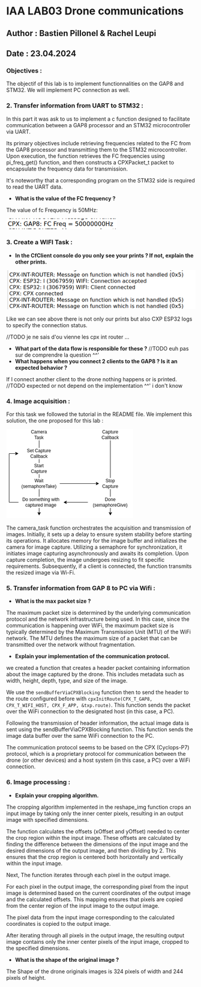 # IAA LAB03 Drone communications
## Author : Bastien Pillonel & Rachel Leupi
## Date : 23.04.2024

### Objectives :
The objectif of this lab is to implement functionnalities on the GAP8 and STM32. We will implement PC connection as well.

### 2. Transfer information from UART to STM32 :
In this part it was ask to us to implement a c function designed to facilitate communication between a GAP8 processor and an STM32 microcontroller via UART. 

Its primary objectives include retrieving frequencies related to the FC from the GAP8 processor and transmitting them to the STM32 microcontroller. Upon execution, the function retrieves the FC frequencies using pi_freq_get() function, and then constructs a CPXPacket_t packet to encapsulate the frequency data for transmission. 

It's noteworthy that a corresponding program on the STM32 side is required to read the UART data.

- **What is the value of the FC frequency ?**

The value of fc Frequency is 50MHz:

![](./picture/Screenshot_2024-04-23_14-26-20.png)

### 3. Create a WIFI Task :

- **In the CfClient console do you only see your prints ? If not, explain the other prints.**

![](./picture/Screenshot_2024-04-30_17-55-03.png)

Like we can see above there is not only our prints but also CXP ESP32 logs to specify the connection status.

//TODO je ne sais d'ou vienne les cpx int router ...

- **What part of the data flow is responsible for these ?**
//TODO euh pas sur de comprendre la question ^^'
- **What happens when you connect 2 clients to the GAP8 ? Is it an expected behavior ?**

If I connect another client to the drone nothing happens or is printed.
//TODO expected or not depend on the implementation ^^' i don't know 
### 4. Image acquisition :

For this task we followed the tutorial in the README file.
We implement this solution, the one proposed for this lab :

![](./img/iaa_lab3_acuisition.png) 

The camera_task function orchestrates the acquisition and transmission of images. Initially, it sets up a delay to ensure system stability before starting its operations. It allocates memory for the image buffer and initializes the camera for image capture. Utilizing a semaphore for synchronization, it initiates image capturing asynchronously and awaits its completion. Upon capture completion, the image undergoes resizing to fit specific requirements. Subsequently, if a client is connected, the function transmits the resized image via Wi-Fi.

### 5. Transfer information from GAP 8 to PC via Wifi :

- **What is the max packet size ?**

The maximum packet size is determined by the underlying communication protocol and the network infrastructure being used. In this case, since the communication is happening over WiFi, the maximum packet size is typically determined by the Maximum Transmission Unit (MTU) of the WiFi network. The MTU defines the maximum size of a packet that can be transmitted over the network without fragmentation.

- **Explain your implementation of the communication protocol.**

we  created a function that creates a header packet containing information about the image captured by the drone. This includes metadata such as width, height, depth, type, and size of the image.

We use the ```sendBufferViaCPXBlocking``` function then to send the header to the route configured before with ```cpxInitRoute(CPX_T_GAP8, CPX_T_WIFI_HOST, CPX_F_APP, &txp.route)```. This function sends the packet over the WiFi connection to the designated host (in this case, a PC).

Following the transmission of header information, the actual image data is sent using the sendBufferViaCPXBlocking function. This function  sends the image data buffer over the same WiFi connection to the PC.

The communication protocol seems to be based on the CPX (Cyclops-P7) protocol, which is a proprietary protocol for communication between the drone (or other devices) and a host system (in this case, a PC) over a WiFi connection.

### 6. Image processing : 

- **Explain your cropping algorithm.**

The cropping algorithm implemented in the reshape_img function crops an input image by taking only the inner center pixels, resulting in an output image with specified dimensions.

The function calculates the offsets (xOffset and yOffset) needed to center the crop region within the input image. These offsets are calculated by finding the difference between the dimensions of the input image and the desired dimensions of the output image, and then dividing by 2. This ensures that the crop region is centered both horizontally and vertically within the input image.

Next, The function iterates through each pixel in the output image.

For each pixel in the output image, the corresponding pixel from the input image is determined based on the current coordinates of the output image and the calculated offsets. This mapping ensures that pixels are copied from the center region of the input image to the output image.

The pixel data from the input image corresponding to the calculated coordinates is copied to the output image.

After iterating through all pixels in the output image, the resulting output image contains only the inner center pixels of the input image, cropped to the specified dimensions.

- **What is the shape of the original image ?**

The Shape of the drone originals images is 324 pixels of width and 244 pixels of height.


